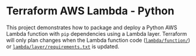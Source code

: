 # Terraform AWS Lambda - Python

This project demonstrates how to package and deploy a Python AWS Lambda function with `pip` dependencies using a Lambda layer. Terraform will only plan changes when the Lambda function code ([`lambda/function/`](./lambda/function/)) or [`lambda/layer/requirements.txt`](./lambda/layer/requirements.txt) is updated.
